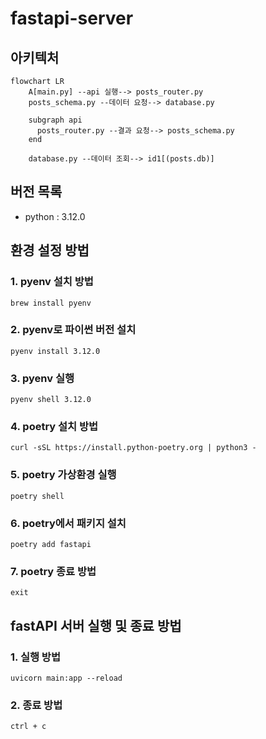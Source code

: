 # fastapi-server

## 아키텍처
```mermaid
flowchart LR
    A[main.py] --api 실행--> posts_router.py
    posts_schema.py --데이터 요청--> database.py

    subgraph api
      posts_router.py --결과 요청--> posts_schema.py
    end
    
    database.py --데이터 조회--> id1[(posts.db)]
```

## 버전 목록
- python : 3.12.0

## 환경 설정 방법
### 1. pyenv 설치 방법
```brew install pyenv```

### 2. pyenv로 파이썬 버전 설치
```pyenv install 3.12.0```

### 3. pyenv 실행
```pyenv shell 3.12.0```

### 4. poetry 설치 방법
```curl -sSL https://install.python-poetry.org | python3 -```

### 5. poetry 가상환경 실행
```poetry shell```

### 6. poetry에서 패키지 설치
```poetry add fastapi```

### 7. poetry 종료 방법
```exit```

## fastAPI 서버 실행 및 종료 방법

### 1. 실행 방법
```uvicorn main:app --reload```

### 2. 종료 방법
```ctrl + c```